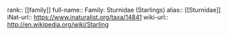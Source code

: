 

rank:: [[family]]
full-name:: Family: Sturnidae (Starlings)
alias:: [[Sturnidae]]
iNat-url:: https://www.inaturalist.org/taxa/14841
wiki-url:: http://en.wikipedia.org/wiki/Starling